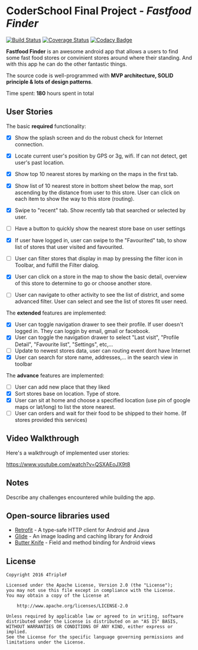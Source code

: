 # CoderSchool Final Project - *Fastfood Finder*

[![Build Status](https://travis-ci.org/HCMUSAssignmentWarehouse/FastFoodFinder.svg?branch=master)](https://travis-ci.org/HCMUSAssignmentWarehouse/FastFoodFinder) 
[![Coverage Status](https://coveralls.io/repos/github/HCMUSAssignmentWarehouse/FastFoodFinder/badge.svg?branch=master)](https://coveralls.io/github/HCMUSAssignmentWarehouse/FastFoodFinder?branch=master)
[![Codacy Badge](https://api.codacy.com/project/badge/Grade/5ae8369fb08c4d009d6fd95ce752b23c)](https://www.codacy.com/app/nhoxbypass/FastFoodFinder?utm_source=github.com&amp;utm_medium=referral&amp;utm_content=HCMUS-AssignmentWarehouse/FastFoodFinder&amp;utm_campaign=Badge_Grade)

**Fastfood Finder** is an awesome android app that allows a users to find some fast food stores or convinient stores around where their standing. And with this app he can do the other fantastic things.

The source code is well-programmed with **MVP architecture, SOLID principle & lots of design patterns**.

Time spent: **180** hours spent in total

## User Stories

The basic **required** functionality:

* [x] Show the splash screen and do the robust check for Internet connection.
* [x] Locate current user's position by GPS or 3g, wifi. If can not detect, get user's past location.
* [x] Show top 10 nearest stores by marking on the maps in the first tab. 
* [x] Show list of 10 nearest store in bottom sheet below the map, sort ascending by the distance from user to this store. User can click on each item to show the way to this store (routing). 
* [x] Swipe to "recent" tab. Show recently tab that searched or selected by user.
* [ ] Have a button to quickly show the nearest store base on user settings
* [x] If user have logged in, user can swipe to the "Favourited" tab, to show list of stores that user visited and favourited.
* [ ] User can filter stores that display in map by pressing the filter icon in Toolbar, and fulfill the Filter dialog.
* [x] User can click on a store in the map to show the basic detail, overview of this store to determine to go or choose another store.
* [ ] User can navigate to other activity to see the list of district, and some advanced filter. User can select and see the list of stores fit user need.


The **extended** features are implemented:

* [x] User can toggle navigation drawer to see their profile. If user doesn't logged in. They can loggin by email, gmail or facebook.
* [x] User can toggle the navigation drawer to select "Last visit", "Profile Detail", "Favourite list", "Settings", etc,...
* [ ] Update to newest stores data, user can routing event dont have Internet
* [x] User can search for store name, addresses,... in the search view in toolbar

The **advance** features are implemented:

* [ ] User can add new place that they liked
* [x] Sort stores base on location. Type of store.
* [x] User can sit at home and choose a specified location (use pin of google maps or lat/long) to list the store nearest.
* [ ] User can orders and wait for their food to be shipped to their home. (If stores provided this services)

## Video Walkthrough

Here's a walkthrough of implemented user stories:

https://www.youtube.com/watch?v=QSXAEoJX9t8

## Notes

Describe any challenges encountered while building the app.

## Open-source libraries used

- [Retrofit](https://square.github.io/retrofit/) - A type-safe HTTP client for Android and Java
- [Glide](https://github.com/bumptech/glide) - An image loading and caching library for Android
- [Butter Knife](http://jakewharton.github.io/butterknife/) - Field and method binding for Android views

## License

    Copyright 2016 4TripleF

    Licensed under the Apache License, Version 2.0 (the "License");
    you may not use this file except in compliance with the License.
    You may obtain a copy of the License at

        http://www.apache.org/licenses/LICENSE-2.0

    Unless required by applicable law or agreed to in writing, software
    distributed under the License is distributed on an "AS IS" BASIS,
    WITHOUT WARRANTIES OR CONDITIONS OF ANY KIND, either express or implied.
    See the License for the specific language governing permissions and
    limitations under the License.
